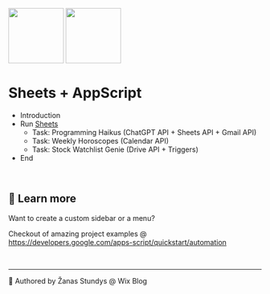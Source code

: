 <img height="110" src="https://upload.wikimedia.org/wikipedia/commons/a/ae/Google_Sheets_2020_Logo.svg" />&nbsp;<img height="110" src="https://seeklogo.com/images/G/google-apps-script-logo-BDEAA5E2DF-seeklogo.com.png" />

# Sheets + AppScript

- Introduction
- Run [Sheets](https://sheets.google.com/)
  - Task: Programming Haikus (ChatGPT API + Sheets API + Gmail API)
  - Task: Weekly Horoscopes (Calendar API)
  - Task: Stock Watchlist Genie (Drive API + Triggers)
- End

<br/>

## 📗 Learn more

Want to create a custom sidebar or a menu?

Checkout of amazing project examples @ https://developers.google.com/apps-script/quickstart/automation

<br/>

---

👋 Authored by Žanas Stundys @ Wix Blog
